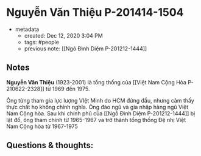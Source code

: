 # Nguyễn Văn Thiệu P-201414-1504

- metadata
	- created: Dec 12, 2020 3:04 PM
	- tags: #people 
	- previous note: [[Ngô Đình Diệm P-201212-1444]]

## Notes
**Nguyễn Văn Thiệu** (1923-2001) là tổng thống của [[Việt Nam Cộng Hòa P-210622-2328]] từ 1969 đến 1975. 

Ông từng tham gia lực lượng VIệt Minh do HCM đứng đầu, nhưng cảm thấy thực chất họ không chính nghĩa. Ông đào ngũ và gia nhập hàng ngũ Việt Nam Cộng hòa. Sau khi chính phủ của [[Ngô Đình Diệm P-201212-1444]] bị lật đổ, ông tham chính từ 1965-1967 va trở thành tổng thống Đệ nhị Việt Nam Cộng hòa từ 1967-1975

## Questions & thoughts:
